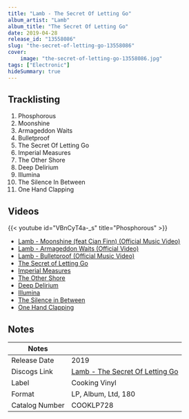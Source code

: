 ```yaml
---
title: "Lamb - The Secret Of Letting Go"
album_artist: "Lamb"
album_title: "The Secret Of Letting Go"
date: 2019-04-28
release_id: "13558086"
slug: "the-secret-of-letting-go-13558086"
cover:
    image: "the-secret-of-letting-go-13558086.jpg"
tags: ["Electronic"]
hideSummary: true
---
```


## Tracklisting
1. Phosphorous
2. Moonshine
3. Armageddon Waits
4. Bulletproof
5. The Secret Of Letting Go
6. Imperial Measures
7. The Other Shore
8. Deep Delirium
9. Illumina
10. The Silence In Between
11. One Hand Clapping

## Videos
{{< youtube id="VBnCyT4a-_s" title="Phosphorous" >}}
- [Lamb - Moonshine (feat Cian Finn) (Official Music Video)](https://www.youtube.com/watch?v=fdu1sdFOtiE)
- [Lamb - Armageddon Waits (Official Video)](https://www.youtube.com/watch?v=iuRLSEa7tos)
- [Lamb - Bulletproof (Official Music Video)](https://www.youtube.com/watch?v=KndAKVMjK00)
- [The Secret of Letting Go](https://www.youtube.com/watch?v=o6GFbYDbPlc)
- [Imperial Measures](https://www.youtube.com/watch?v=M2FDvjXMNUs)
- [The Other Shore](https://www.youtube.com/watch?v=qBnG3g5uY0U)
- [Deep Delirium](https://www.youtube.com/watch?v=q97RpAHAAkE)
- [Illumina](https://www.youtube.com/watch?v=y_9DK0jylio)
- [The Silence in Between](https://www.youtube.com/watch?v=X-W26gZDkxE)
- [One Hand Clapping](https://www.youtube.com/watch?v=Oz0i-3_1-xk)

## Notes

| Notes          |             |
| ---------------| ----------- |
| Release Date   | 2019 |
| Discogs Link   | [Lamb - The Secret Of Letting Go](https://www.discogs.com/release/13558086) |
| Label          | Cooking Vinyl |
| Format         | LP, Album, Ltd, 180 |
| Catalog Number | COOKLP728 |

